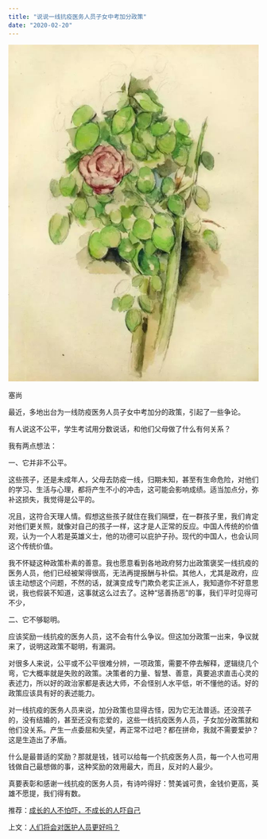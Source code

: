 ```yaml
---
title: "说说一线抗疫医务人员子女中考加分政策"
date: "2020-02-20"
---
```


  

![连岳文章](images/连岳文章picture-21.jpg)

塞尚

  

最近，多地出台为一线防疫医务人员子女中考加分的政策，引起了一些争论。

  

有人说这不公平，学生考试用分数说话，和他们父母做了什么有何关系？

  

我有两点想法：

  

一、它并非不公平。

  

这些孩子，还是未成年人，父母去防疫一线，归期未知，甚至有生命危险，对他们的学习、生活与心理，都将产生不小的冲击，这可能会影响成绩。适当加点分，弥补这损失，我觉得是公平的。

  

况且，这符合天理人情。假想这些孩子就住在我们隔壁，在一群孩子里，我们肯定对他们更关照，就像对自己的孩子一样，这才是人正常的反应。中国人传统的价值观，认为一个人若是英雄义士，他的功德可以庇护子孙。现代的中国人，也会认同这个传统价值。

  

我不怀疑这种政策朴素的善意。我也愿意看到各地政府努力出政策褒奖一线抗疫的医务人员，他们已经被架得很高，无法再提报酬与补偿。其他人，尤其是政府，应该主动想这个问题，不然的话，就演变成专门欺负老实正派人，我知道你不好意思说，我也假装不知道，这事就这么过去了。这种“惩善扬恶”的事，我们平时见得可不少，

  

二、它不够聪明。

  

应该奖励一线抗疫的医务人员，这不会有什么争议。但这加分政策一出来，争议就来了，说明这政策不聪明，有漏洞。

  

对很多人来说，公平或不公平很难分辨，一项政策，需要不停去解释，逻辑绕几个弯，它大概率就是失败的政策。决策者的力量、智慧、善意，真要追求直击心灵的表述力，所以好的政治家都是表达大师，不会怪别人水平低，听不懂他的话。好的政策应该具有好的表述能力。

  

对一线抗疫的医务人员来说，加分政策也显得古怪，因为它无法普适。还没孩子的，没有结婚的，甚至还没有恋爱的，这些一线抗疫医务人员，子女加分政策就和他们没关系。产生一点委屈和失望，再正常不过吧？都在拼命，我就不需要爱护？这是生造出了矛盾。

  

什么是最普适的奖励？那就是钱，钱可以给每一个抗疫医务人员，每一个人也可用钱做自己最想做的事，这种奖励的效用最大，而且，反对的人最少。

  

真要表彰和感谢一线抗疫的医务人员，有诗吟得好：赞美诚可贵，金钱价更高，英雄不愿提，我们得有数。

  

推荐：[成长的人不怕吓，不成长的人吓自己](http://mp.weixin.qq.com/s?__biz=MjM5NDU0Mjk2MQ==&mid=2651624567&idx=1&sn=41d5f69b2b19502bd73b553bf1df61ca&chksm=bd7e10698a09997f6564b5c7da054951fcb126e6a7f2a772832e6f1e3ce71db2108fd0367a43&scene=21#wechat_redirect)  

上文：[人们将会对医护人员更好吗？](http://mp.weixin.qq.com/s?__biz=MjM5NDU0Mjk2MQ==&mid=2651637454&idx=1&sn=28d4749193059084946302f25b632ace&chksm=bd7e42d08a09cbc6f1d63ebe1f0cafe9d09287557419cd80f4facaa6f7859f544b33e3da23cb&scene=21#wechat_redirect)
